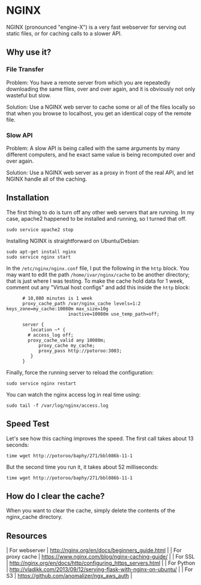 # NGINX 

NGINX (pronounced "engine-X") is a very fast webserver for serving out static files, or for caching calls to a slower API.

## Why use it?

### File Transfer
Problem: You have a remote server from which you are repeatedly downloading the same files, over and over again, and it is obviously not only wasteful but slow.

Solution: Use a NGINX web server to cache some or all of the files locally so that when you browse to localhost, you get an identical copy of the remote file. 

### Slow API

Problem: A slow API is being called with the same arguments by many different computers, and he exact same value is being recomputed over and over again.

Solution: Use a NGINX web server as a proxy in front of the real API, and let NGINX handle all of the caching. 

## Installation

The first thing to do is turn off any other web servers that are running. In my case, apache2 happened to be installed and running, so I turned that off. 

    sudo service apache2 stop
  
Installing NGINX is straightforward on Ubuntu/Debian:
  
    sudo apt-get install nginx
    sudo service nginx start

In the `/etc/nginx/nginx.conf` file, I put the following in the `http` block. You may want to edit the path `/home/ivar/nginx/cache` to be another directory; that is just where I was testing. To make the cache hold data for 1 week, comment out any "Virtual host configs" and add this inside the `http` block:

```      
      # 10,080 minutes is 1 week
      proxy_cache_path /var/nginx_cache levels=1:2 keys_zone=my_cache:10080m max_size=10g
                       inactive=10080m use_temp_path=off;

      server {      	  
         location ~* {
	    # access_log off;
 	    proxy_cache_valid any 10080m;
            proxy_cache my_cache;
            proxy_pass http://potoroo:3003;
         }
      }
```

Finally, force the running server to reload the configuration:

    sudo service nginx restart

You can watch the nginx access log in real time using:

    sudo tail -f /var/log/nginx/access.log

## Speed Test

Let's see how this caching improves the speed. The first call takes about 13 seconds:

```
time wget http://potoroo/baphy/271/bbl086b-11-1
```

But the second time you run it, it takes about 52 milliseconds: 

```
time wget http://potoroo/baphy/271/bbl086b-11-1
```

## How do I clear the cache?

When you want to clear the cache, simply delete the contents of the nginx_cache directory. 


## Resources

 | For webserver   | http://nginx.org/en/docs/beginners_guide.html                     |
 | For proxy cache | https://www.nginx.com/blog/nginx-caching-guide/                   |
 | For SSL         | http://nginx.org/en/docs/http/configuring_https_servers.html      |
 | For Python      | http://vladikk.com/2013/09/12/serving-flask-with-nginx-on-ubuntu/ |
 | For S3          | https://github.com/anomalizer/ngx_aws_auth                        |
